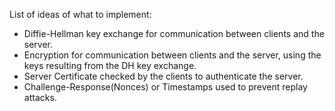 List of ideas of what to implement:
- Diffie-Hellman key exchange for communication between clients and the server.
- Encryption for communication between clients and the server, using the keys resulting from the DH key exchange.
- Server Certificate checked by the clients to authenticate the server.
- Challenge-Response(Nonces) or Timestamps used to prevent replay attacks.